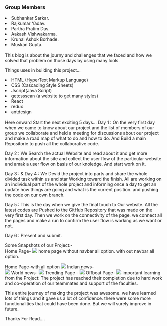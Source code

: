 <h3>Group Members</h3>
<li>Subhankar Sarkar.</li>
<li>Rajkumar Yadav.</li>
<li>Partha Pratim Das.</li>
<li>Aakash Vishwakarma.</li>
<li>Krunal Ashok Borhade.</li>
<li>Muskan Gupta.</li>
</br>
This blog is about the journy and challenges that we faced and how we solved that problem on those days by using many lools.

Things uses in building this project…
<li>HTML (HyperText Markup Language)</li>
<li>CSS (Cascading Style Sheets)</li>
<li>Jscript(Java Script)</li>
<li>getcssscan (a website to get many styles)</li>
<li>React</li>
<li>redux</li>
<li>antdesign</li>
</br>
Here onward Start the next exciting 5 days…
Day 1 :
On the very first day when we came to know about our project and the list of members of our group we collaborate and held a meeting for discussions about our project and make a road map of what to do and how to do. And Build a main Repositorie to push all the collaborative code.

Day 2 :
We Search the actual Website and read about it and get more information about the site and collect the user flow of the particular website and amak a user flow on basis of our knoledge. And start work on it.

Day 3 : & Day 4 :
We Devid the project into parts and share the whole divided task within us and star Working toward the finish. All are working on an individual part of the whole project and informing once a day to get an update how things are going and what is the current position. and pushing the code on our own branch.

Day 5 :
This is the day when we give the final touch to Our website. All the latest codes are Pushed to the GitHub Repository that was made on the very first day. Then we work on the connectivity of the page. we connect all the pages and make a run to confirm the user flow is working as we want or not.

Day 6 :
Present and submit.

Some Snapshots of our Project:-
</br>Home Page-
<img src ="https://miro.medium.com/max/1400/1*MiMKP0qxpW4vGkhG3eaT8A.png"/>
home page without navbar all option.
with out navbar all option.

Home Page-with all option
<img src ="https://miro.medium.com/max/1400/1*83FgXaQY2cM_7M9tX3qTxg.png"/>
Indian news-</br>
<img src ="https://miro.medium.com/max/1400/1*y0AD4YdEci6gkuDLsZRZlg.png"/>
World news-
<img src ="https://miro.medium.com/max/1400/1*LENqnABYILXMEKtdm4JmtA.png"/>
Trending Page -
<img src ="https://miro.medium.com/max/1400/1*PJk1VRWW2RfcOUJzZEFLbg.png"/>
Offbeat Page-
<img src ="https://miro.medium.com/max/1400/1*XijBta6qllp59XwNr9DBnw.png"/>
important learning from the Project:
The project has reached their completion due to hard work and co-operation of our teammates and support of the faculties.

This entire journey of making the project was awesome. we have learned lots of things and it gave us a lot of confidence. there were some more functionalities that could have been done. But we will surely improve in future.

Thanks For Read….
